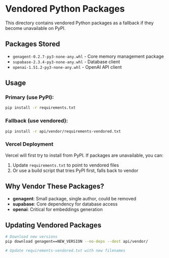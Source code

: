# Vendored Python Packages

This directory contains vendored Python packages as a fallback if they become unavailable on PyPI.

## Packages Stored

- `genagent-0.2.7-py3-none-any.whl` - Core memory management package
- `supabase-2.3.4-py3-none-any.whl` - Database client
- `openai-1.51.2-py3-none-any.whl` - OpenAI API client

## Usage

### Primary (use PyPI):

```bash
pip install -r requirements.txt
```

### Fallback (use vendored):

```bash
pip install -r api/vendor/requirements-vendored.txt
```

### Vercel Deployment

Vercel will first try to install from PyPI. If packages are unavailable, you can:

1. Update `requirements.txt` to point to vendored files
2. Or use a build script that tries PyPI first, falls back to vendor

## Why Vendor These Packages?

- **genagent**: Small package, single author, could be removed
- **supabase**: Core dependency for database access
- **openai**: Critical for embeddings generation

## Updating Vendored Packages

```bash
# Download new versions
pip download genagent==NEW_VERSION --no-deps --dest api/vendor/

# Update requirements-vendored.txt with new filenames
```
